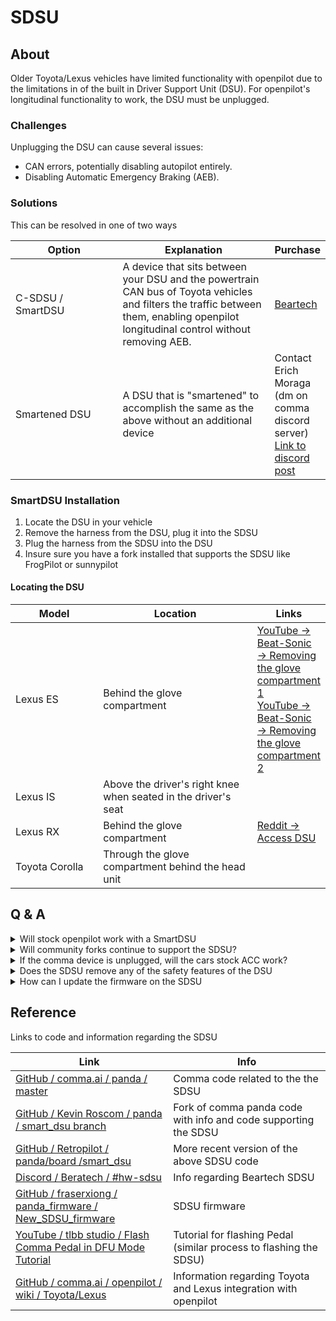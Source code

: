 # SDSU

## About

Older Toyota/Lexus vehicles have limited functionality with openpilot due to the limitations in of the built in Driver Support Unit (DSU). For openpilot's longitudinal functionality to work, the DSU must be unplugged.

### Challenges

Unplugging the DSU can cause several issues:

* CAN errors, potentially disabling autopilot entirely.
* Disabling Automatic Emergency Braking (AEB).

### Solutions

This can be resolved in one of two ways

<table><thead><tr><th width="202">Option</th><th width="311">Explanation</th><th>Purchase</th></tr></thead><tbody><tr><td>C-SDSU / SmartDSU</td><td>A device that sits between your DSU and the powertrain CAN bus of Toyota vehicles and filters the traffic between them, enabling openpilot longitudinal control without removing AEB.</td><td><a href="https://shop.tlbb.ca/products/copy-of-c-sdsu-smartdsu-for-toyota-openpilot-2-day-rush">Beartech</a></td></tr><tr><td>Smartened DSU</td><td>A DSU that is "smartened" to accomplish the same as the above without an additional device</td><td>Contact Erich Moraga (dm on comma discord server)<br><a href="https://discord.com/channels/469524606043160576/532179801474203649/687669433145229385">Link to discord post</a></td></tr></tbody></table>

### SmartDSU Installation&#x20;

1. Locate the DSU in your vehicle
2. Remove the harness from the DSU, plug it into the SDSU
3. Plug the harness from the SDSU into the DSU
4. Insure sure you have a fork installed that supports the SDSU like FrogPilot or sunnypilot

#### Locating the DSU

<table><thead><tr><th width="153">Model</th><th width="283">Location</th><th>Links</th></tr></thead><tbody><tr><td>Lexus ES</td><td>Behind the glove compartment</td><td><a href="https://youtu.be/njlkA-RWzjg?si=wiAEws1p0ojcF1p1&#x26;t=370">YouTube → Beat-Sonic → Removing the glove compartment 1</a><br><a href="https://youtu.be/P01pwrMV5EY?si=8Xev3G6XFegFNKKq&#x26;t=292">YouTube → Beat-Sonic → Removing the glove compartment 2</a></td></tr><tr><td>Lexus IS</td><td>Above the driver's right knee when seated in the driver's seat</td><td></td></tr><tr><td>Lexus RX</td><td>Behind the glove compartment</td><td><a href="https://www.reddit.com/r/Comma_ai/comments/12y0n7k/please_help_lexus_rx350_2019_dsu/">Reddit → Access DSU</a></td></tr><tr><td>Toyota Corolla</td><td>Through the glove compartment behind the head unit</td><td></td></tr></tbody></table>

## Q & A

<details>

<summary>Will stock openpilot work with a SmartDSU</summary>

No, openpilot no longer supports SDSU, use a fork that does support it like FrogPilot or sunnypilot

</details>

<details>

<summary>Will community forks continue to support the SDSU?</summary>

There is obviously no way to know the future, but the forks that currently support it have no plans on dropping support.

</details>

<details>

<summary>If the comma device is unplugged, will the cars stock ACC work?</summary>

Yes, if the comma is unplugged the cars stock ACC will continue to work.

</details>

<details>

<summary>Does the SDSU remove any of the safety features of the DSU</summary>

No, the SDSU keeps all safety features in place, it only filters out ACC messages while the comma is plugged in so that openpilot can take over ACC.

</details>

<details>

<summary>How can I update the firmware on the SDSU</summary>

Flashing the firmware is done with the DFU Key, available from Beartech. [See this link](https://shop.tlbb.ca/products/dfu-key) for more information.&#x20;

For pedal/SDSU firmware, check here: [https://github.com/fraserxiong/panda\_firmware](https://github.com/fraserxiong/panda\_firmware).

Tutorial for flashing Pedal: [https://www.youtube.com/watch?v=DNf0OGwXUUQ](https://www.youtube.com/watch?v=DNf0OGwXUUQ)

</details>

## Reference

Links to code and information regarding the SDSU

<table><thead><tr><th width="326">Link</th><th width="410">Info</th></tr></thead><tbody><tr><td><a href="https://github.com/commaai/panda">GitHub / comma.ai / panda / master</a></td><td>Comma code related to the the SDSU</td></tr><tr><td><a href="https://github.com/wocsor/panda/tree/smart_dsu?tab=readme-ov-file">GitHub / Kevin Roscom / panda / smart_dsu branch</a></td><td>Fork of comma panda code with info and code supporting the SDSU</td></tr><tr><td><a href="https://github.com/RetroPilot/panda/tree/master/board/smart_dsu">GitHub / Retropilot / panda/board /smart_dsu</a></td><td>More recent version of the above SDSU code</td></tr><tr><td><a href="https://discord.com/channels/1193296115701923900/1193296608390021150">Discord / Beratech / #hw-sdsu</a></td><td>Info regarding Beartech SDSU</td></tr><tr><td><a href="https://github.com/fraserxiong/panda_firmware/tree/New_SDSU_firmware">GitHub / fraserxiong / panda_firmware / New_SDSU_firmware</a></td><td>SDSU firmware</td></tr><tr><td><a href="https://www.youtube.com/watch?v=DNf0OGwXUUQ">YouTube / tlbb studio / Flash Comma Pedal in DFU Mode Tutorial</a></td><td>Tutorial for flashing Pedal (similar process to flashing the SDSU)</td></tr><tr><td><a href="https://github.com/commaai/openpilot/wiki/Toyota-Lexus">GitHub / comma.ai / openpilot / wiki / Toyota/Lexus</a></td><td>Information regarding Toyota and Lexus integration with openpilot</td></tr></tbody></table>

